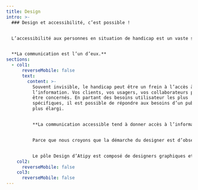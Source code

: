 ```yaml
---
title: Design
intro: >-
  ### Design et accessibilité, c’est possible !


  L’accessibilité aux personnes en situation de handicap est un vaste sujet qui concerne tous les domaines du quotidien : mobilité, santé, culture, social, éducation, logement…


  **La communication est l’un d’eux.**
sections:
  - col1:
      reverseMobile: false
      text:
        content: >-
          Souvent invisible, le handicap peut être un frein à l’accès à
          l’information. Vos clients, vos usagers, vos collaborateurs peuvent
          être concernés. En partant des besoins utilisateur les plus
          spécifiques, il est possible de répondre aux besoins d’un public cible
          plus élargi.


          **La communication accessible tend à donner accès à l’information au plus grand nombre.**


          Parce que nous croyons que la démarche du designer est d’observer, d’écouter et de proposer des idées simples et pratiques, nous travaillons en collaboration avec vous et vos utilisateurs, de façon flexible.


          Le pôle Design d’Atipy est composé de designers graphiques et signalétiques, d’UX/UI designers et d’experts de l’accessibilité capables de vous accompagner dans votre projets de communication, d’identité visuelle, de `signalétique`, de motion design, de `FALC`…
    col2:
      reverseMobile: false
    col3:
      reverseMobile: false
---
```

